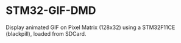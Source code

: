 # STM32-GIF-DMD

Display animated GIF on Pixel Matrix (128x32) using a STM32F11CE (blackpill), loaded from SDCard.
